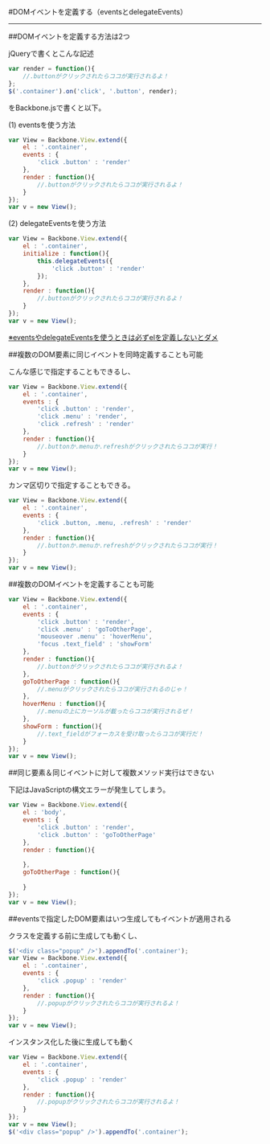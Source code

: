 #DOMイベントを定義する（eventsとdelegateEvents）

-----------------------------------------------

##DOMイベントを定義する方法は2つ

jQueryで書くとこんな記述

```javascript
var render = function(){
	//.buttonがクリックされたらココが実行されるよ！
};
$('.container').on('click', '.button', render);
```

をBackbone.jsで書くと以下。  
  
(1) eventsを使う方法

```javascript
var View = Backbone.View.extend({
	el : '.container',
	events : {
		'click .button' : 'render'
	},
	render : function(){
		//.buttonがクリックされたらココが実行されるよ！
	}
});
var v = new View();
```

(2) delegateEventsを使う方法

```javascript
var View = Backbone.View.extend({
	el : '.container',
	initialize : function(){
		this.delegateEvents({
			'click .button' : 'render'
		});
	},
	render : function(){
		//.buttonがクリックされたらココが実行されるよ！
	}
});
var v = new View();
```

[※eventsやdelegateEventsを使うときは必ずelを定義しないとダメ](/honmaaax/Haraochi.js/blob/master/texts/Backbone.js/eventsを使うときはel定義に注意！.md)

##複数のDOM要素に同じイベントを同時定義することも可能

こんな感じで指定することもできるし、

```javascript
var View = Backbone.View.extend({
	el : '.container',
	events : {
		'click .button' : 'render',
		'click .menu' : 'render',
		'click .refresh' : 'render'
	},
	render : function(){
		//.buttonか.menuか.refreshがクリックされたらココが実行！
	}
});
var v = new View();
```

カンマ区切りで指定することもできる。

```javascript
var View = Backbone.View.extend({
	el : '.container',
	events : {
		'click .button, .menu, .refresh' : 'render'
	},
	render : function(){
		//.buttonか.menuか.refreshがクリックされたらココが実行！
	}
});
var v = new View();
```

##複数のDOMイベントを定義することも可能

```javascript
var View = Backbone.View.extend({
	el : '.container',
	events : {
		'click .button' : 'render',
		'click .menu' : 'goToOtherPage',
		'mouseover .menu' : 'hoverMenu',
		'focus .text_field' : 'showForm'
	},
	render : function(){
		//.buttonがクリックされたらココが実行されるよ！
	},
	goToOtherPage : function(){
		//.menuがクリックされたらココが実行されるのじゃ！
	},
	hoverMenu : function(){
		//.menuの上にカーソルが載ったらココが実行されるぜ！
	},
	showForm : function(){
		//.text_fieldがフォーカスを受け取ったらココが実行だ！
	}
});
var v = new View();
```

##同じ要素＆同じイベントに対して複数メソッド実行はできない

下記はJavaScriptの構文エラーが発生してしまう。

```javascript
var View = Backbone.View.extend({
	el : 'body',
	events : {
		'click .button' : 'render',
		'click .button' : 'goToOtherPage'
	},
	render : function(){
		
	},
	goToOtherPage : function(){
		
	}
});
var v = new View();
```

##eventsで指定したDOM要素はいつ生成してもイベントが適用される

クラスを定義する前に生成しても動くし、

```javascript
$('<div class="popup" />').appendTo('.container');
var View = Backbone.View.extend({
	el : '.container',
	events : {
		'click .popup' : 'render'
	},
	render : function(){
		//.popupがクリックされたらココが実行されるよ！
	}
});
var v = new View();
```

インスタンス化した後に生成しても動く

```javascript
var View = Backbone.View.extend({
	el : '.container',
	events : {
		'click .popup' : 'render'
	},
	render : function(){
		//.popupがクリックされたらココが実行されるよ！
	}
});
var v = new View();
$('<div class="popup" />').appendTo('.container');
```

